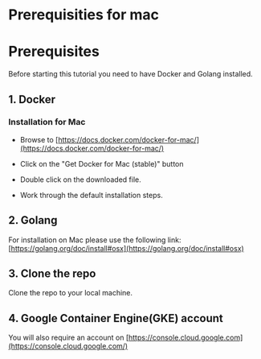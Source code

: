 # Prerequisities for mac

# Prerequisites

Before starting this tutorial you need to have Docker and Golang installed.

## 1. Docker

### Installation for Mac

- Browse to [https://docs.docker.com/docker-for-mac/](https://docs.docker.com/docker-for-mac/)

- Click on the "Get Docker for Mac (stable)" button

- Double click on the downloaded file.

- Work through the default installation steps.

## 2. Golang

For installation on Mac please use the following link: [https://golang.org/doc/install#osx](https://golang.org/doc/install#osx)

## 3. Clone the repo

Clone the repo to your local machine.

## 4. Google Container Engine(GKE) account

You will also require an account on [https://console.cloud.google.com](https://console.cloud.google.com/)